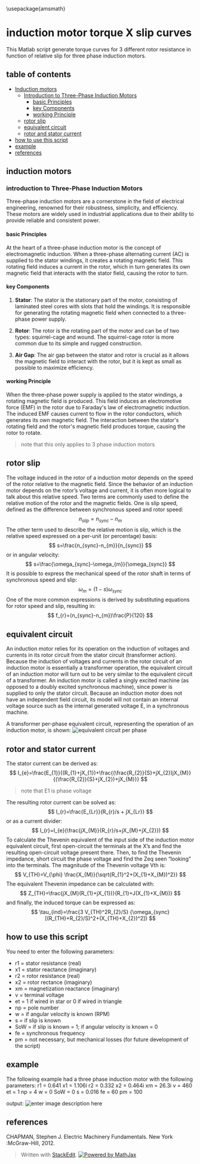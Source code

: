 <script id="MathJax-script" async src="https://cdn.jsdelivr.net/npm/mathjax@3/es5/tex-mml-chtml.js"></script>
\usepackage{amsmath}
# induction motor torque X slip curves
This Matlab script generate torque curves for 3 different rotor resistance in function of relative slip for three phase induction motors.
## table of contents
* [Induction motors](#Induction-motors)
	* [Introduction to Three-Phase Induction Motors](#Introduction-to-Three-Phase-Induction-Motors)
		* [basic Principles](#Basic-Principles)
		* [key Components](#Key-Components)
		* [working Principle](#Working-Principle)
	* [rotor slip](#rotor-slip)
	* [equivalent circuit](#equivalent-circuit)
	* [rotor and stator current](#rotor-and-stator-current)
* [how to use this script](#how-to-use-this-script)
* [example](#example)
* [references](#references)

## induction motors
### introduction to Three-Phase Induction Motors

Three-phase induction motors are a cornerstone in the field of electrical engineering, renowned for their robustness, simplicity, and efficiency. These motors are widely used in industrial applications due to their ability to provide reliable and consistent power. 

#### basic Principles

At the heart of a three-phase induction motor is the concept of electromagnetic induction. When a three-phase alternating current (AC) is supplied to the stator windings, it creates a rotating magnetic field. This rotating field induces a current in the rotor, which in turn generates its own magnetic field that interacts with the stator field, causing the rotor to turn. 

#### key Components

1. **Stator**: The stator is the stationary part of the motor, consisting of laminated steel cores with slots that hold the windings. It is responsible for generating the rotating magnetic field when connected to a three-phase power supply.

2. **Rotor**: The rotor is the rotating part of the motor and can be of two types: squirrel-cage and wound. The squirrel-cage rotor is more common due to its simple and rugged construction.

3. **Air Gap**: The air gap between the stator and rotor is crucial as it allows the magnetic field to interact with the rotor, but it is kept as small as possible to maximize efficiency.

#### working Principle

When the three-phase power supply is applied to the stator windings, a rotating magnetic field is produced. This field induces an electromotive force (EMF) in the rotor due to Faraday's law of electromagnetic induction. The induced EMF causes current to flow in the rotor conductors, which generates its own magnetic field. The interaction between the stator's rotating field and the rotor's magnetic field produces torque, causing the rotor to rotate.
> note that this only applies to 3 phase induction motors
## rotor slip
The voltage induced in the rotor of a induction motor depends on the speed of the rotor relative to the magnetic field. Since the behavior of an induction motor depends on the rotor’s voltage and current, it is often more logical to talk about this relative speed. Two terms are commonly used to define the relative motion of the rotor and the magnetic fields. One is slip speed, defined as the difference between synchronous speed and rotor speed: 
$$
n_{slip}=n_{sync}-n_{m}
$$
The other term used to describe the relative motion is slip, which is the relative speed expressed on a per-unit (or percentage) basis:
$$
s=\frac{n_{sync}-n_{m}}{n_{sync}}
$$
or in angular velocity:
$$
s=\frac{\omega_{sync}-\omega_{m}}{\omega_{sync}}
$$
It is possible to express the mechanical speed of the rotor shaft in terms of synchronous speed and slip:
$$
\omega_{m}=(1-s)\omega_{sync}
$$
One of the more common expressions is derived by substituting equations for rotor speed and slip, resulting in:
$$
f_{r}=(n_{sync}-n_{m})\frac{P}{120}
$$

## equivalent circuit
An induction motor relies for its operation on the induction of voltages and currents in its rotor circuit from the stator circuit (transformer action). Because the induction of voltages and currents in the rotor circuit of an induction motor is essentially a transformer operation, the equivalent circuit of an induction motor will turn out to be very similar to the equivalent circuit of a transformer. An induction motor is called a singly excited machine (as opposed to a doubly excited synchronous machine), since power is supplied to only the stator circuit. Because an induction motor does not have an independent field circuit, its model will not contain an internal voltage source such as the internal generated voltage E, in a synchronous machine.

A transformer per-phase equivalent circuit, representing the operation of an induction motor, is shown:
![equivalent circuit per phase](https://i.ibb.co/Jx5ZGWw/Screenshot-116.png)
## rotor and stator current
The stator current can be derived as:
$$
I_{e}=\frac{E_{1}}{(R_{1}+jX_{1})+\frac{(\frac{R_{2}}{S}+jX_{2})jX_{M}}{(\frac{R_{2}}{S}+jX_{2})+jX_{M}}}
$$
>note that E1 is phase voltage

The resulting rotor current can be solved as:
$$
I_{r}=\frac{E_{Lr}}{R_{r}/s + jX_{Lr}}
$$
or as a current divider:
$$
I_{r}=I_{e}(\frac{jX_{M}}{R_{r}/s+jX_{M}+jX_{2}})
$$
To calculate the Thevenin equivalent of the input side of the induction motor equivalent circuit, first open-circuit the terminals at the X’s and find the resulting open-circuit voltage present there. Then, to find the Thevenin impedance, short circuit the phase voltage and find the Zeq seen “looking” into the terminals. The magnitude of the Thevenin voltage Vth is:
$$
V_{TH}=V_{\phi} \frac{X_{M}}{\sqrt{R_{1}^2+(X_{1}+X_{M})^2}}
$$
The equivalent Thevenin impedance can be calculated with:
$$
Z_{TH}=\frac{jX_{M}(R_{1}+jX_{1})}{R_{1}+J(X_{1}+X_{M})}
$$
and finally, the induced torque can be expressed as:
$$
\tau_{ind}=\frac{3	V_{TH}^2R_{2}/S} {\omega_{sync}[(R_{TH}+R_{2}/S)^2+(X_{TH}+X_{2})^2]}
$$
##  how to use this script
You need to enter the following parameters: 

 - r1 = stator resistance (real)
 - x1 = stator reactance (imaginary)
 - r2 = rotor resistance (real)
 - x2 = rotor rectance (imaginary)
 - xm = magnetization reactance (imaginary)
 - v = terminal voltage
 - et = 1 if wired in star or 0 if wired in triangle
 - np = pole number
 - w = if angular velocity is known (RPM)
 - s = if slip is known
 - SoW = if slip is known = 1; if angular velocity is known = 0
 - fe = synchronous frequency
 - pm = not necessary, but mechanical losses (for future development of the script)
 ## example
 The following example had a three phase induction motor with the following parameters:
    r1 = 0.641
    x1 = 1.106i
    r2 = 0.332
    x2 = 0.464i
    xm = 26.3i
    v = 460
    et = 1
    np = 4
    w = 0
    SoW = 0
    s = 0.016
    fe = 60
    pm = 100

output:
![enter image description here](https://i.ibb.co/qCvRLRp/Figure-1.png)
## references
CHAPMAN, Stephen J. Electric Machinery Fundamentals. New York :McGraw-Hill, 2012.


> Written with [StackEdit](https://stackedit.io/).
> <a href="https://www.mathjax.org">
    <img title="Powered by MathJax"
    src="https://www.mathjax.org/badge/badge.gif"
    border="0" alt="Powered by MathJax" />
</a>
